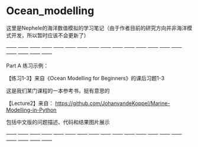 # Ocean_modelling
这里是Nephele的海洋数值模拟的学习笔记（由于作者目前的研究方向并非海洋模式开发，所以暂时应该不会更新了）

—— —— —— —— —— —— —— —— —— —— —— —— —— —— —— —— —— —— ——

Part A 练习示例：

【练习1-3】来自《Ocean Modelling for Beginners》的课后习题1-3

这是我们某门课程的一本参考书，挺有意思的

【Lecture2】来自：
https://github.com/JohanvandeKoppel/Marine-Modelling-in-Python

包括中文版的问题描述、代码和结果图片展示

—— —— —— —— —— —— —— —— —— —— —— —— —— —— —— —— —— —— ——
